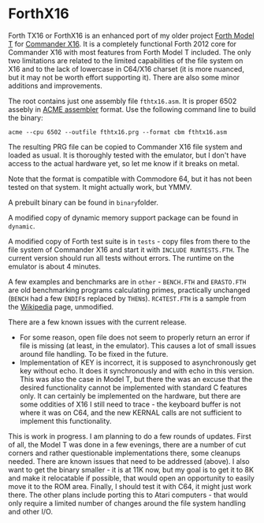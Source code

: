 # ForthX16
Forth TX16 or ForthX16 is an enhanced port of my older project [Forth Model T](https://github.com/VasylTsv/ForthModelT) for [Commander X16](https://www.commanderx16.com/). It is a completely functional Forth 2012 core for Commander X16 with most features from Forth Model T included. The only two limitations are related to the limited capabilities of the file system on X16 and to the lack of lowercase in C64/X16 charset (it is more nuanced, but it may not be worth effort supporting it). There are also some minor additions and improvements.

The root contains just one assembly file `fthtx16.asm`. It is proper 6502 assebly in [ACME assembler](https://sourceforge.net/projects/acme-crossass/files/win32/) format. Use the following command line to build the binary:
```
acme --cpu 6502 --outfile fthtx16.prg --format cbm fthtx16.asm
```
The resulting PRG file can be copied to Commander X16 file system and loaded as usual. It is thoroughly tested with the emulator, but I don't have access to the actual hardware yet, so let me know if it breaks on metal.

Note that the format is compatible with Commodore 64, but it has not been tested on that system. It might actually work, but YMMV.

A prebuilt binary can be found in `binary`folder.

A modified copy of dynamic memory support package can be found in `dynamic`.

A modified copy of Forth test suite is in `tests` - copy files from there to the file system of Commander X16 and start it with `INCLUDE RUNTESTS.FTH`. The current version should run all tests without errors. The runtime on the emulator is about 4 minutes.

A few examples and benchmarks are in `other` - `BENCH.FTH` and `ERASTO.FTH` are old benchmarking programs calculating primes, practically unchanged (`BENCH` had a few `ENDIF`s replaced by `THEN`s). `RC4TEST.FTH` is a sample from the [Wikipedia](https://en.wikipedia.org/wiki/Forth_(programming_language)) page, unmodified.

There are a few known issues with the current release.
* For some reason, open file does not seem to properly return an error if file is missing (at least, in the emulator). This causes a lot of small issues around file handling. To be fixed in the future.
* Implementation of KEY is incorrect, it is supposed to asynchronously get key without echo. It does it synchronously and with echo in this version. This was also the case in Model T, but there the was an excuse that the desired functionality cannot be implemented with standard C features only. It can certainly be implemented on the hardware, but there are some oddities of X16 I still need to trace - the keyboard buffer is not where it was on C64, and the new KERNAL calls are not sufficient to implement this functionality.

This is work in progress. I am planning to do a few rounds of updates. First of all, the Model T was done in a few evenings, there are a number of cut corners and rather questionable implementations there, some cleanups needed. There are known issues that need to be addressed (above). I also want to get the binary smaller - it is at 11K now, but my goal is to get it to 8K and make it relocatable if possible, that would open an opportunity to easily move it to the ROM area. Finally, I should test it with C64, it might just work there.
The other plans include porting this to Atari computers - that would only require a limited number of changes around the file system handling and other I/O.
